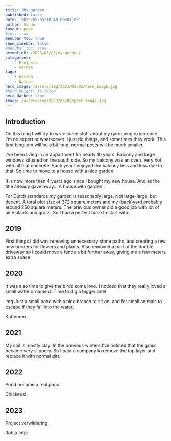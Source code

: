 ```yaml
---
title: 'My garden'
published: false
date: '2023-05-05T10:40:00+01:00'
author: Sander
layout: page
#toc: true
menubar_toc: true
show_sidebar: false
#menubar_toc: true
permalink: /2023/05/05/my-garden/
categories:
    - Projects
    - Garden
tags:
    - Garden
    - Nature
hero_image: /assets/img/2023/05/05/hero_image.jpg
#hero_height: is-large
hero_darken: true
image: /assets/img/2023/05/05/post_image.jpg
---
```


## Introduction

On this blog I will try to write some stuff about my gardening experience. I'm no expert or whatsoever. I just do things, and sometimes they work.
This first blogitem will be a bit long, normal posts will be much smaller.

I've been living in an appartment for nearly 10 years. Balcony and large windows situated on the south side. So my balcony was an oven. Very hot with all that concrete. Each year I enjoyed the balcony less and less due to that. So time to move to a house with a nice garden.   

It is now more then 4 years ago since I bought my new house. And as the title already gave away... A house with garden .  

For Dutch standards my garden is reasonably large. Not large-large, but decent. A total plot size of 372 square meters and my (back)yard probably around 250 square meters.
The previous owner did a good job with lot of nice plants and grass. So I had a perfect base to start with. 

## 2019
First things I did was removing unnecessary stone paths, and creating a few new borders for flowers and plants.
Also removed a part of the double driveway so I could move a fence a bit further away, giving me a few meters extra space

## 2020

It was also time to give the birds some love. I noticed that they really loved a small water ornament. 
Time to dig a bigger one!

img
Just a small pond with a nice branch to sit on, and for small animals to escape if they fall into the water.

Kattenren

## 2021
My soil is mostly clay. In the previous winters I've noticed that the grass became very slippery.
So I paid a company to remove the top layer and replace it with normal dirt. 


## 2022
Pond became a real pond

Chickens!

## 2023 
Project verwildering



Rotstuintje
